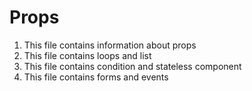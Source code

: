 # Props
1. This file contains information about props
2. This file contains loops and list
3. This file contains condition and stateless component
4. This file contains forms and events